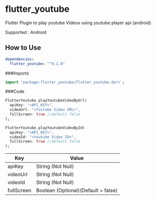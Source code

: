 # flutter_youtube

Flutter Plugin to play youtube Videos using youtube player api (android)

Supported : Android

## How to Use

```yaml
dependencies:
  flutter_youtube: "^0.1.0"
```

###Imports

```dart
import 'package:flutter_youtube/flutter_youtube.dart';
```

###Code

```dart
FlutterYoutube.playYoutubeVideoByUrl(
  apiKey: "<API_KEY>",
  videoUrl: "<Youtube Video URL>",
  fullScreen: true //default false
);
```

```dart
FlutterYoutube.playYoutubeVideoById(
  apiKey: "<API_KEY>",
  videoId: "<Youtube Video ID>",
  fullScreen: true //default false
);
```

Key | Value
------------ | -------------
apiKey | String (Not Null)
videoUrl | String (Not Null)
videoId | String (Not Null)
fullScreen | Boolean (Optional)(Default = false)
